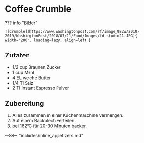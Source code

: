 # Coffee Crumble

??? info "Bilder"

    ![Crumble](https://www.washingtonpost.com/rf/image_982w/2010-2019/WashingtonPost/2018/07/11/Food/Images/fd-studio21.JPG){ width="200", loading=lazy, align=left }

## Zutaten

- 1/2 cup Braunen Zucker
- 1 cup Mehl
- 4 EL weiche Butter
- 1/4 Tl Salz
- 2 Tl Instant Espresso Pulver

## Zubereitung

1. Alles zusammen in einer Küchenmaschine vermengen.
2. Auf einem Backblech verteilen.
3. bei 162°C für 20-30 Minuten backen.

--8<-- "includes/inline_appetizers.md"
